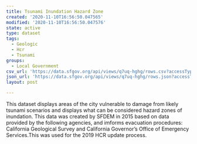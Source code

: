 ```yaml
---
title: Tsunami Inundation Hazard Zone
created: '2020-11-10T16:56:50.047565'
modified: '2020-11-10T16:56:50.047576'
state: active
type: dataset
tags:
  - Geologic
  - Hcr
  - Tsunami
groups:
  - Local Government
csv_url: 'https://data.sfgov.org/api/views/q7uq-hghg/rows.csv?accessType=DOWNLOAD'
json_url: 'https://data.sfgov.org/api/views/q7uq-hghg/rows.json?accessType=DOWNLOAD'
layout: post

---
```

This dataset displays areas of the city vulnerable to damage from likely tsunami scenarios and displays what can be considered hazard zones of inundation. This data was created by SFDEM in 2015 based on data provided by the following agencies, and imforms evacuation procedures: California Geological Survey and California Governor’s Office of Emergency Services.This was used for the 2019 HCR update process.
